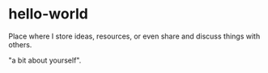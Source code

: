 # hello-world
Place where I store ideas, resources, or even share and discuss things with others.

"a bit about yourself".
